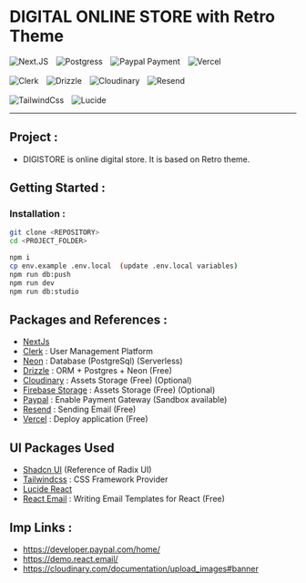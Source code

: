 # DIGITAL ONLINE STORE with Retro Theme

<div>
<img src="https://img.shields.io/badge/-Next_js-black?style=for-the-badge&logoColor=58C4DC&logo=react&color=FFFFFF" alt="Next.JS" style='margin-right:10px'/>
<img src="https://img.shields.io/badge/-postgresql-white?style=for-the-badge&logoColor=4f4b4b&logo=postgresql&color=a2bacc" alt="Postgress" style='margin-right:10px' />
<img src="https://img.shields.io/badge/-Paypal-white?style=for-the-badge&logoColor=001c64&logo=Paypal&color=0070e0" alt="Paypal Payment" style='margin-right:10px' />
<img src="https://img.shields.io/badge/-Vercel-black?style=for-the-badge&logoColor=FFFFFF&logo=Vercel&color=040404" alt="Vercel" style='margin-right:10px' />
</div>
&nbsp;
<div>
<img src="https://img.shields.io/badge/-clerk-white?style=for-the-badge&logoColor=654bf6&logo=clerk&color=AEA1F6" alt="Clerk" style='margin-right:10px' />
<img src="https://img.shields.io/badge/-Drizzle-white?style=for-the-badge&logoColor=c5f74f&logo=drizzle&color=121212" alt="Drizzle" style='margin-right:10px' />
<img src="https://img.shields.io/badge/-Cloudinary-black?style=for-the-badge&logoColor=3448c5&logo=cloudinary&color=121212" alt="Cloudinary" style='margin-right:10px' />
<img src="https://img.shields.io/badge/-Resend-black?style=for-the-badge&logoColor=121212&logo=resend&color=FFFFFF" alt="Resend" style='margin-right:10px' />
</div>
&nbsp;
<div>
<img src="https://img.shields.io/badge/-TailwindCss-white?style=for-the-badge&logoColor=00bcff&logo=TailwindCss&color=121212" alt="TailwindCss" style='margin-right:10px' />
<img src="https://img.shields.io/badge/-Lucide-black?style=for-the-badge&logoColor=F36464&logo=Lucide&color=1B1B1F" alt="Lucide" style='margin-right:10px' />
</div>

*** 

## Project :
-   DIGISTORE is online digital store. It is based on Retro theme.

## Getting Started :

### Installation :

```bash
git clone <REPOSITORY>
cd <PROJECT_FOLDER>

npm i
cp env.example .env.local  (update .env.local variables)
npm run db:push
npm run dev
npm run db:studio
```

## Packages and References :
-   [NextJs](https://nextjs.org/docs)
-   [Clerk](https://clerk.com/) : User Management Platform
-   [Neon](https://neon.tech/docs/guides/nextjs) : Database (PostgreSql) (Serverless)
-   [Drizzle](https://orm.drizzle.team/docs/get-started/neon-new) : ORM + Postgres + Neon (Free)
-   [Cloudinary](https://cloudinary.com/documentation/upload_images) : Assets Storage (Free) (Optional)
-   [Firebase Storage](https://firebase.google.com/docs/storage/web/start) : Assets Storage (Free) (Optional)
-   [Paypal](https://www.npmjs.com/package/@paypal/react-paypal-js) : Enable Payment Gateway (Sandbox available)
-   [Resend](https://resend.com/docs/send-with-nodejs) : Sending Email (Free)
-   [Vercel](https://vercel.com/) : Deploy application (Free)

## UI Packages Used
-   [Shadcn UI](https://ui.shadcn.com/docs/installation) (Reference of Radix UI)
-   [Tailwindcss](https://tailwindcss.com/) : CSS Framework Provider
-   [Lucide React](https://lucide.dev/)
-   [React Email](https://react.email/docs/getting-started/manual-setup) : Writing Email Templates for React (Free)

## Imp Links :
-   https://developer.paypal.com/home/
-   https://demo.react.email/
-   https://cloudinary.com/documentation/upload_images#banner